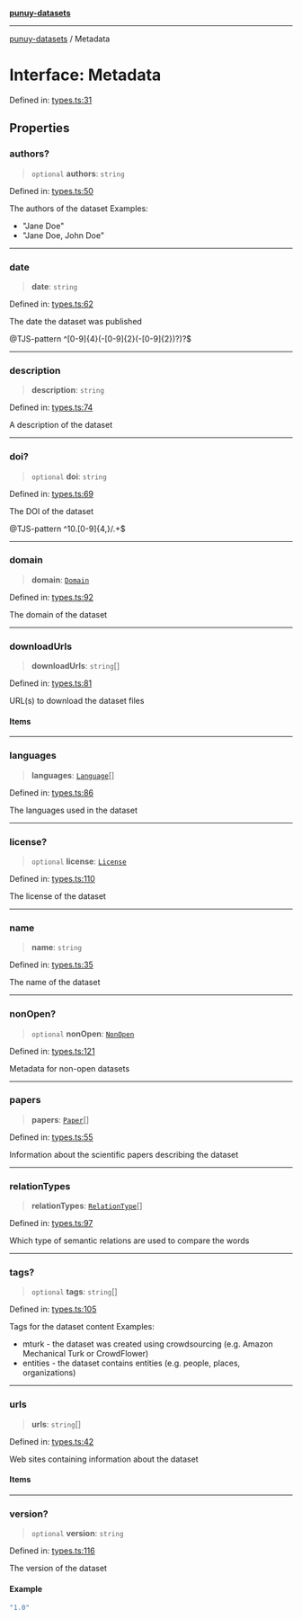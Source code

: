 [**punuy-datasets**](../README.md)

***

[punuy-datasets](../README.md) / Metadata

# Interface: Metadata

Defined in: [types.ts:31](https://github.com/andrefs/punuy-datasets/blob/86745fd9fdb35df874a6a1e445f369451fa55abb/src/lib/types.ts#L31)

## Properties

### authors?

> `optional` **authors**: `string`

Defined in: [types.ts:50](https://github.com/andrefs/punuy-datasets/blob/86745fd9fdb35df874a6a1e445f369451fa55abb/src/lib/types.ts#L50)

The authors of the dataset
Examples:
- "Jane Doe"
- "Jane Doe, John Doe"

***

### date

> **date**: `string`

Defined in: [types.ts:62](https://github.com/andrefs/punuy-datasets/blob/86745fd9fdb35df874a6a1e445f369451fa55abb/src/lib/types.ts#L62)

The date the dataset was published

@TJS-pattern ^[0-9]{4}(-[0-9]{2}(-[0-9]{2})?)?$

***

### description

> **description**: `string`

Defined in: [types.ts:74](https://github.com/andrefs/punuy-datasets/blob/86745fd9fdb35df874a6a1e445f369451fa55abb/src/lib/types.ts#L74)

A description of the dataset

***

### doi?

> `optional` **doi**: `string`

Defined in: [types.ts:69](https://github.com/andrefs/punuy-datasets/blob/86745fd9fdb35df874a6a1e445f369451fa55abb/src/lib/types.ts#L69)

The DOI of the dataset

@TJS-pattern ^10\.[0-9]{4,}/.+$

***

### domain

> **domain**: [`Domain`](../type-aliases/Domain.md)

Defined in: [types.ts:92](https://github.com/andrefs/punuy-datasets/blob/86745fd9fdb35df874a6a1e445f369451fa55abb/src/lib/types.ts#L92)

The domain of the dataset

***

### downloadUrls

> **downloadUrls**: `string`[]

Defined in: [types.ts:81](https://github.com/andrefs/punuy-datasets/blob/86745fd9fdb35df874a6a1e445f369451fa55abb/src/lib/types.ts#L81)

URL(s) to download the dataset files

#### Items

***

### languages

> **languages**: [`Language`](../type-aliases/Language.md)[]

Defined in: [types.ts:86](https://github.com/andrefs/punuy-datasets/blob/86745fd9fdb35df874a6a1e445f369451fa55abb/src/lib/types.ts#L86)

The languages used in the dataset

***

### license?

> `optional` **license**: [`License`](License.md)

Defined in: [types.ts:110](https://github.com/andrefs/punuy-datasets/blob/86745fd9fdb35df874a6a1e445f369451fa55abb/src/lib/types.ts#L110)

The license of the dataset

***

### name

> **name**: `string`

Defined in: [types.ts:35](https://github.com/andrefs/punuy-datasets/blob/86745fd9fdb35df874a6a1e445f369451fa55abb/src/lib/types.ts#L35)

The name of the dataset

***

### nonOpen?

> `optional` **nonOpen**: [`NonOpen`](NonOpen.md)

Defined in: [types.ts:121](https://github.com/andrefs/punuy-datasets/blob/86745fd9fdb35df874a6a1e445f369451fa55abb/src/lib/types.ts#L121)

Metadata for non-open datasets

***

### papers

> **papers**: [`Paper`](Paper.md)[]

Defined in: [types.ts:55](https://github.com/andrefs/punuy-datasets/blob/86745fd9fdb35df874a6a1e445f369451fa55abb/src/lib/types.ts#L55)

Information about the scientific papers describing the dataset

***

### relationTypes

> **relationTypes**: [`RelationType`](../type-aliases/RelationType.md)[]

Defined in: [types.ts:97](https://github.com/andrefs/punuy-datasets/blob/86745fd9fdb35df874a6a1e445f369451fa55abb/src/lib/types.ts#L97)

Which type of semantic relations are used to compare the words

***

### tags?

> `optional` **tags**: `string`[]

Defined in: [types.ts:105](https://github.com/andrefs/punuy-datasets/blob/86745fd9fdb35df874a6a1e445f369451fa55abb/src/lib/types.ts#L105)

Tags for the dataset content
Examples:
- mturk - the dataset was created using crowdsourcing (e.g. Amazon Mechanical Turk or CrowdFlower)
- entities - the dataset contains entities (e.g. people, places, organizations)

***

### urls

> **urls**: `string`[]

Defined in: [types.ts:42](https://github.com/andrefs/punuy-datasets/blob/86745fd9fdb35df874a6a1e445f369451fa55abb/src/lib/types.ts#L42)

Web sites containing information about the dataset

#### Items

***

### version?

> `optional` **version**: `string`

Defined in: [types.ts:116](https://github.com/andrefs/punuy-datasets/blob/86745fd9fdb35df874a6a1e445f369451fa55abb/src/lib/types.ts#L116)

The version of the dataset

#### Example

```ts
"1.0"
```
